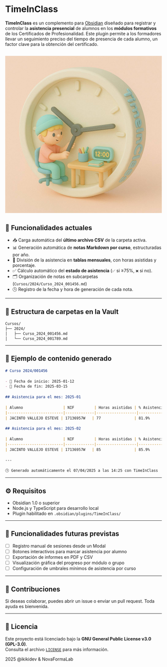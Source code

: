 # TimeInClass

**TimeInClass** es un complemento para [Obsidian](https://obsidian.md/) diseñado para registrar y controlar la **asistencia presencial** de alumnos en los **módulos formativos** de los Certificados de Profesionalidad. Este plugin permite a los formadores llevar un seguimiento preciso del tiempo de presencia de cada alumno, un factor clave para la obtención del certificado.

![Logo](img/TimeInClass.jpg)
---

## 🚀 Funcionalidades actuales

- 📥 Carga automática del **último archivo CSV** de la carpeta activa.
- 📊 Generación automática de **notas Markdown por curso**, estructuradas por año.
- 📆 División de la asistencia en **tablas mensuales**, con horas asistidas y porcentaje.
- ✅ Cálculo automático del **estado de asistencia** (`✅` si ≥75%, `❌` si no).
- 🗂 Organización de notas en subcarpetas (`Cursos/2024/Curso_2024_001456.md`)
- 🕓 Registro de la fecha y hora de generación de cada nota.

---
## 📂 Estructura de carpetas en la Vault

```
Cursos/
├── 2024/
│   ├── Curso_2024_001456.md
│   └── Curso_2024_001789.md
```


---

## 📄 Ejemplo de contenido generado

```markdown
# Curso 2024/001456

- 📅 Fecha de inicio: 2025-01-12
- 📅 Fecha de fin: 2025-03-15

## Asistencia para el mes: 2025-01

| Alumno                  | NIF         | Horas asistidas | % Asistencia | Estado |
|-------------------------|-------------|------------------|---------------|--------|
| JACINTO VALLEJO ESTEVE | 17136957W   | 77               | 81.9%         | ✅     |

## Asistencia para el mes: 2025-02

| Alumno                  | NIF         | Horas asistidas | % Asistencia | Estado |
|-------------------------|-------------|------------------|---------------|--------|
| JACINTO VALLEJO ESTEVE | 17136957W   | 85               | 85.9%         | ✅     |

---

🕓 Generado automáticamente el 07/04/2025 a las 14:25 con TimeInClass
```

---

## ⚙️ Requisitos

- Obsidian 1.0 o superior
- Node.js y TypeScript para desarrollo local
- Plugin habilitado en `.obsidian/plugins/TimeInClass/`

---

## 🧪 Funcionalidades futuras previstas

- [ ] Registro manual de sesiones desde un Modal
- [ ] Botones interactivos para marcar asistencia por alumno
- [ ] Exportación de informes en PDF y CSV
- [ ] Visualización gráfica del progreso por módulo o grupo
- [ ] Configuración de umbrales mínimos de asistencia por curso

---

## 🤝 Contribuciones

Si deseas colaborar, puedes abrir un issue o enviar un pull request. Toda ayuda es bienvenida.

---

## 📄 Licencia

Este proyecto está licenciado bajo la **GNU General Public License v3.0 (GPL-3.0)**.  
Consulta el archivo [`LICENSE`](./LICENSE) para más información.

2025 @ikikidev & NovaFormaLab
